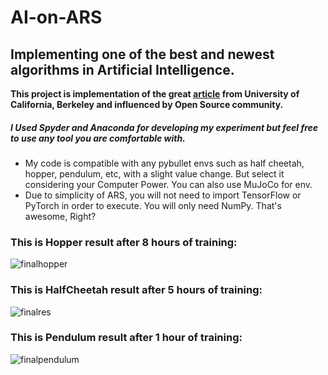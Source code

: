 # AI-on-ARS
## Implementing one of the best and newest algorithms in Artificial Intelligence.

**This project is implementation of the great [article](https://arxiv.org/abs/1803.07055) from University of California, Berkeley and influenced by Open Source community.**

##### I Used Spyder and Anaconda for developing my experiment but feel free to use any tool you are comfortable with.

* My code is compatible with any pybullet envs such as half cheetah, hopper, pendulum, etc, with a slight value change. But select it considering your Computer Power. You can also use MuJoCo for env.
* Due to simplicity of ARS, you will not need to import TensorFlow or PyTorch in order to execute. You will only need NumPy. That's awesome, Right?

### This is Hopper result after 8 hours of training:
![finalhopper](https://user-images.githubusercontent.com/64346646/80299915-94936100-87ad-11ea-91fc-66b7660443d4.gif)

### This is HalfCheetah result after 5 hours of training:

![finalres](https://user-images.githubusercontent.com/64346646/80299923-9bba6f00-87ad-11ea-86e5-4a573d45d00a.gif)

### This is Pendulum result after 1 hour of training:

![finalpendulum](https://user-images.githubusercontent.com/64346646/80299914-92c99d80-87ad-11ea-8c63-c2a829486b46.gif)
